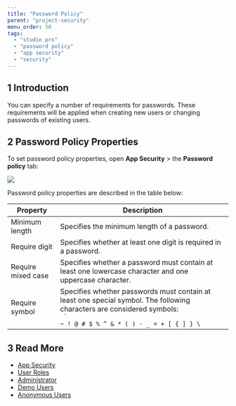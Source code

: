 ```yaml
---
title: "Password Policy"
parent: "project-security"
menu_order: 50
tags:
  - "studio pro"
  - "password policy"
  - "app security"
  - "security"
---
```


## 1 Introduction

You can specify a number of requirements for passwords. These requirements will be applied when creating new users or changing passwords of existing users.

## 2 Password Policy Properties

To set password policy properties, open **App Security** > the **Password policy** tab:

![](attachments/password-policy/password-policy-tab.png)

Password policy properties are described in the table below:

| Property           | Description                                                                                                                                                  |
| ------------------ | ------------------------------------------------------------------------------------------------------------------------------------------------------------ |
| Minimum length     | Specifies the minimum length of a password.                                                                                                                  |
| Require digit      | Specifies whether at least one digit is required in a password.                                                                                              |
| Require mixed case | Specifies whether a password must contain at least one lowercase character and one uppercase character.                                                      |
| Require symbol     | Specifies whether passwords must contain at least one special symbol. The following characters are considered symbols: <br /> <code> ` ~ ! @ # $ % ^ & * ( ) - _ = + [ { ] } \ </code> |

## 3 Read More

* [App Security](project-security)
* [User Roles](user-roles)
* [Administrator](administrator)
* [Demo Users](demo-users)
* [Anonymous Users](anonymous-users)
